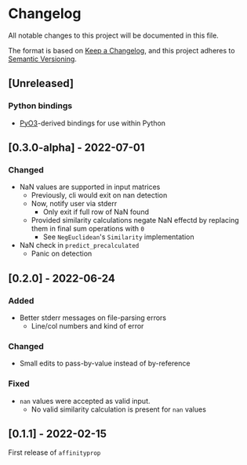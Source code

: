 # Changelog
All notable changes to this project will be documented in this file.

The format is based on [Keep a Changelog](https://keepachangelog.com/en/1.0.0/),
and this project adheres to [Semantic Versioning](https://semver.org/spec/v2.0.0.html).


## [Unreleased]

### Python bindings
- [PyO3](https://github.com/PyO3/pyo3)-derived bindings for use within Python

## [0.3.0-alpha] - 2022-07-01
### Changed
- NaN values are supported in input matrices
  - Previously, cli would exit on nan detection
  - Now, notify user via stderr
    - Only exit if full row of NaN found
  - Provided similarity calculations negate NaN effectd by replacing them in final sum operations with `0`
    - See `NegEuclidean`'s `Similarity` implementation
- NaN check in `predict_precalculated`
  - Panic on detection

## [0.2.0] - 2022-06-24
### Added
- Better stderr messages on file-parsing errors
  - Line/col numbers and kind of error

### Changed
- Small edits to pass-by-value instead of by-reference

### Fixed
- `nan` values were accepted as valid input.
  - No valid similarity calculation is present for `nan` values

## [0.1.1] - 2022-02-15
First release of `affinityprop`
